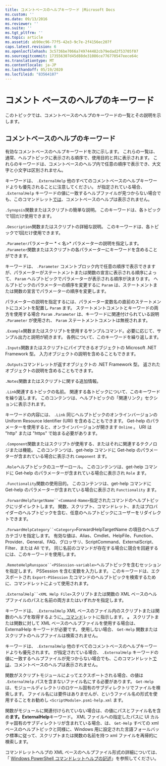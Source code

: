 ```yaml
---
title: コメントベースのヘルプキーワード |Microsoft Docs
ms.custom: ''
ms.date: 09/13/2016
ms.reviewer: ''
ms.suite: ''
ms.tgt_pltfrm: ''
ms.topic: article
ms.assetid: ab90ec96-77f5-42e3-9c7e-2f4156ec207f
caps.latest.revision: 6
ms.openlocfilehash: 3c5736be7066a749744482cb79edad2f53705f07
ms.sourcegitcommit: 173556307d45d88de31086ce776770547eece64c
ms.translationtype: MT
ms.contentlocale: ja-JP
ms.lasthandoff: 05/19/2020
ms.locfileid: "83564107"
---
```

# <a name="comment-based-help-keywords"></a>コメント ベースのヘルプのキーワード

このトピックでは、コメントベースのヘルプのキーワードの一覧とその説明を示します。

## <a name="keywords-in-comment-based-help"></a>コメントベースのヘルプのキーワード

有効なコメントベースのヘルプキーワードを次に示します。 これらの一覧は、通常、ヘルプトピックに表示される順序で、使用目的と共に表示されます。 これらのキーワードは、コメントベースのヘルプ内で任意の順序で表示でき、大文字と小文字は区別されません。

キーワードは、 `.ExternalHelp` 他のすべてのコメントベースのヘルプキーワードよりも優先されることに注意してください。 が指定されている場合、 `.ExternalHelp` キーワードの値に一致するヘルプファイルが見つからない場合でも、このコマンドレット[では](/dotnet/api/Microsoft.PowerShell.Commands.gethelpcommand)、コメントベースのヘルプは表示されません。

`.Synopsis`関数またはスクリプトの簡単な説明。 このキーワードは、各トピックで1回だけ使用できます。

`.Description`関数またはスクリプトの詳細な説明。 このキーワードは、各トピックで1回だけ使用できます。

`.Parameter`パラメーター * \< 名>* パラメーターの説明を指定します。 `.Parameter`関数またはスクリプトの各パラメーターにキーワードを含めることができます。

キーワードは、 `.Parameter` コメントブロック内で任意の順序で表示できますが、パラメーターがステートメントまたは関数の宣言に表示される順序によって、 `Param` ヘルプトピックでパラメーターが表示される順序が決まります。 ヘルプトピックのパラメーターの順序を変更するに `Param` は、ステートメントまたは関数の宣言でパラメーターの順序を変更します。

パラメーターの説明を指定するには、パラメーター変数名の直前のステートメントにコメントを配置し `Param` ます。 ステートメントコメントとキーワードの両方を使用する場合 `Param` `.Parameter` は、キーワードに関連付けられている説明 `.Parameter` が使用され、 `Param` ステートメントコメントは無視されます。

`.Example`関数またはスクリプトを使用するサンプルコマンド。必要に応じて、サンプル出力と説明が続きます。 各例について、このキーワードを繰り返します。

`.Inputs`関数またはスクリプトにパイプできるオブジェクトの Microsoft .NET Framework 型。 入力オブジェクトの説明を含めることもできます。

`.Outputs`コマンドレットが返すオブジェクトの .NET Framework 型。 返されたオブジェクトの説明を含めることもできます。

`.Notes`関数またはスクリプトに関する追加情報。

`.Link`関連するトピックの名前。 関連する各トピックについて、このキーワードを繰り返します。 このコンテンツは、ヘルプトピックの「関連リンク」セクションに表示されます。

キーワードの内容には、 `.Link` 同じヘルプトピックのオンラインバージョンの Uniform Resource Identifier (URI) を含めることもできます。 Get-help のパラメーターを使用すると、オンラインバージョンが開きます `Online` 。 URI は "http" または "https" で始まる必要があります。

`.Component`関数またはスクリプトが使用する、またはそれに関連するテクノロジまたは機能。 このコンテンツは、get-help コマンドに Get-help のパラメーターが含まれている場合に表示され `Component` ます。

`.Role`ヘルプトピックのユーザーロール。 このコンテンツは、get-help コマンドに Get-help のパラメーターが含まれている場合に表示され `Role` ます。

`.Functionality`関数の使用目的。 このコンテンツは、get-help コマンドに Get-help のパラメーターが含まれている場合に表示され `Functionality` ます。

`.ForwardHelpTargetName``<Command-Name>`指定されたコマンドのヘルプトピックにリダイレクトします。 関数、スクリプト、コマンドレット、またはプロバイダーのヘルプトピックを含む、任意のヘルプトピックにユーザーをリダイレクトできます。

`.ForwardHelpCategory``<Category>`ForwardHelpTargetName の項目のヘルプカテゴリを指定します。 有効な値は、Alias、Cmdlet、HelpFile、Function、Provider、General、FAQ、グロッサリ、ScriptCommand、ExternalScript、Filter、または All です。 同じ名前のコマンドが存在する場合に競合を回避するには、このキーワードを使用します。

`.RemoteHelpRunspace``<PSSession-variable>`ヘルプトピックを含むセッションを指定します。 PSSession を含む変数を入力します。 このキーワードは、エクスポートされ `Export-PSSession` たコマンドのヘルプトピックを検索するために、コマンドレットによって使用されます。

`.ExternalHelp``<XML Help File>`スクリプトまたは関数の XML ベースのヘルプファイルのパスと名前の両方またはいずれかを指定します。

キーワードは、 `.ExternalHelp` XML ベースのファイル内のスクリプトまたは関数のヘルプを取得するように[、コマンド](/dotnet/api/Microsoft.PowerShell.Commands.gethelpcommand)レットに指示します。 **。** スクリプトまたは関数に対して XML ベースのヘルプファイルを使用する場合は、ExternalHelp キーワードが必要です。 使用しない場合、 `Get-Help` 関数またはスクリプトのヘルプファイルは検索されません。

キーワードは、 `.ExternalHelp` 他のすべてのコメントベースのヘルプキーワードよりも優先されます。 が指定されている場合、 `.ExternalHelp` キーワードの値に一致するヘルプファイルが見つからない場合でも、このコマンドレット[では](/dotnet/api/Microsoft.PowerShell.Commands.gethelpcommand)、コメントベースのヘルプは表示されません。

関数がスクリプトモジュールによってエクスポートされる場合、の値は `.ExternalHelp` パスを含まないファイル名にする必要があります。 `Get-Help`は、モジュールディレクトリのロケール固有のサブディレクトリでファイルを検索します。 ファイル名には要件はありませんが、というファイル名の形式を使用することをお勧めし `<ScriptModule>.psm1-help.xml` ます。

関数がモジュールに関連付けられていない場合は、の値にパスとファイル名を含め**ます。ExternalHelp**キーワード。 XML ファイルへの指定したパスに UI カルチャ固有のサブディレクトリが含まれている場合、は、 `Get-Help` すべての xml ベースのヘルプトピックと同様に、Windows 用に設定された言語フォールバック標準に従って、スクリプトまたは関数の名前を持つ xml ファイルを再帰的に検索します。

コマンドレットヘルプの XML ベースのヘルプファイル形式の詳細については、「 [Windows PowerShell コマンドレットヘルプの記述](./writing-help-for-windows-powershell-cmdlets.md)」を参照してください。
